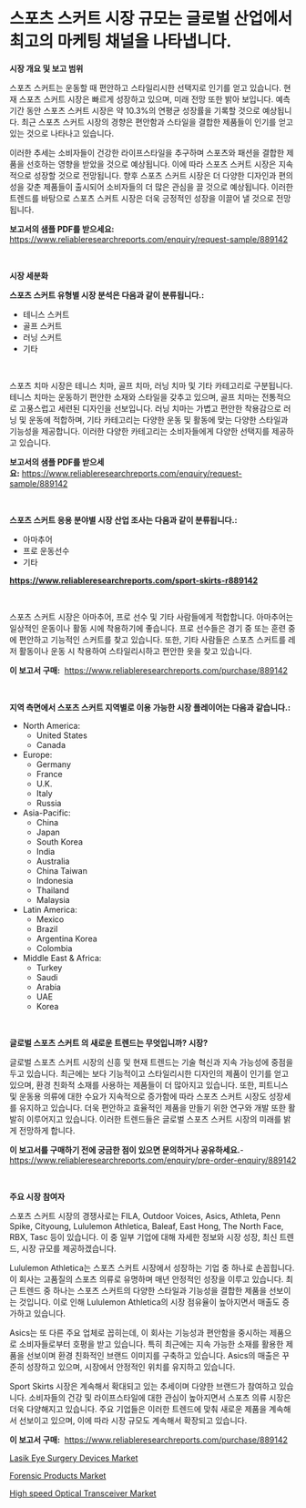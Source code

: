 <p><h1>스포츠 스커트 시장 규모는 글로벌 산업에서 최고의 마케팅 채널을 나타냅니다.</h1></p><p><strong>시장 개요 및 보고 범위</strong></p>
<p><p>스포츠 스커트는 운동할 때 편안하고 스타일리시한 선택지로 인기를 얻고 있습니다. 현재 스포츠 스커트 시장은 빠르게 성장하고 있으며, 미래 전망 또한 밝아 보입니다. 예측 기간 동안 스포츠 스커트 시장은 약 10.3%의 연평균 성장률을 기록할 것으로 예상됩니다. 최근 스포츠 스커트 시장의 경향은 편안함과 스타일을 결합한 제품들이 인기를 얻고 있는 것으로 나타나고 있습니다. </p><p>이러한 추세는 소비자들이 건강한 라이프스타일을 추구하며 스포츠와 패션을 결합한 제품을 선호하는 영향을 받았을 것으로 예상됩니다. 이에 따라 스포츠 스커트 시장은 지속적으로 성장할 것으로 전망됩니다. 향후 스포츠 스커트 시장은 더 다양한 디자인과 편의성을 갖춘 제품들이 출시되어 소비자들의 더 많은 관심을 끌 것으로 예상됩니다. 이러한 트렌드를 바탕으로 스포츠 스커트 시장은 더욱 긍정적인 성장을 이끌어 낼 것으로 전망됩니다.</p></p>
<p><strong>보고서의 샘플 PDF를 받으세요:</strong> <a href="https://www.reliableresearchreports.com/enquiry/request-sample/889142">https://www.reliableresearchreports.com/enquiry/request-sample/889142</a></p>
<p>&nbsp;</p>
<p><strong>시장 세분화</strong></p>
<p><strong>스포츠 스커트 유형별 시장 분석은 다음과 같이 분류됩니다.:</strong></p>
<p><ul><li>테니스 스커트</li><li>골프 스커트</li><li>러닝 스커트</li><li>기타</li></ul></p>
<p>&nbsp;</p>
<p><p>스포츠 치마 시장은 테니스 치마, 골프 치마, 러닝 치마 및 기타 카테고리로 구분됩니다. 테니스 치마는 운동하기 편안한 소재와 스타일을 갖추고 있으며, 골프 치마는 전통적으로 고풍스럽고 세련된 디자인을 선보입니다. 러닝 치마는 가볍고 편안한 착용감으로 러닝 및 운동에 적합하며, 기타 카테고리는 다양한 운동 및 활동에 맞는 다양한 스타일과 기능성을 제공합니다. 이러한 다양한 카테고리는 소비자들에게 다양한 선택지를 제공하고 있습니다.</p></p>
<p><strong>보고서의 샘플 PDF를 받으세요:</strong>&nbsp;<a href="https://www.reliableresearchreports.com/enquiry/request-sample/889142">https://www.reliableresearchreports.com/enquiry/request-sample/889142</a></p>
<p>&nbsp;</p>
<p><strong> 스포츠 스커트 응용 분야별 시장 산업 조사는 다음과 같이 분류됩니다.:</strong></p>
<p><ul><li>아마추어</li><li>프로 운동선수</li><li>기타</li></ul></p>
<p><strong><a href="https://www.reliableresearchreports.com/sport-skirts-r889142">https://www.reliableresearchreports.com/sport-skirts-r889142</a></strong></p>
<p>&nbsp;</p>
<p><p>스포츠 스커트 시장은 아마추어, 프로 선수 및 기타 사람들에게 적합합니다. 아마추어는 일상적인 운동이나 활동 시에 착용하기에 좋습니다. 프로 선수들은 경기 중 또는 훈련 중에 편안하고 기능적인 스커트를 찾고 있습니다. 또한, 기타 사람들은 스포츠 스커트를 레저 활동이나 운동 시 착용하여 스타일리시하고 편안한 옷을 찾고 있습니다.</p></p>
<p><strong>이 보고서 구매:</strong>&nbsp; <a href="https://www.reliableresearchreports.com/purchase/889142">https://www.reliableresearchreports.com/purchase/889142</a></p>
<p>&nbsp;</p>
<p><strong>지역 측면에서 스포츠 스커트 지역별로 이용 가능한 시장 플레이어는 다음과 같습니다.:</strong></p>
<p><ul>
    <li>
        North America:
        <ul>
            <li>United States</li>
            <li>Canada</li>
        </ul>
    </li>
    <li>
        Europe:
        <ul>
            <li>Germany</li>
            <li>France</li>
            <li>U.K.</li>
            <li>Italy</li>
            <li>Russia</li>
        </ul>
    </li>
    <li>
        Asia-Pacific:
        <ul>
            <li>China</li>
            <li>Japan</li>
            <li>South Korea</li>
            <li>India</li>
            <li>Australia</li>
            <li>China Taiwan</li>
            <li>Indonesia</li>
            <li>Thailand</li>
            <li>Malaysia</li>
        </ul>
    </li>
    <li>
        Latin America:
        <ul>
            <li>Mexico</li>
            <li>Brazil</li>
            <li>Argentina Korea</li>
            <li>Colombia</li>
        </ul>
    </li>
    <li>
        Middle East & Africa:
        <ul>
            <li>Turkey</li>
            <li>Saudi</li>
            <li>Arabia</li>
            <li>UAE</li>
            <li>Korea</li>
        </ul>
    </li>
    </ul></p>
<p>&nbsp;</p>
<p><strong>글로벌 스포츠 스커트 의 새로운 트렌드는 무엇입니까? 시장?</strong></p>
<p><p>글로벌 스포츠 스커트 시장의 신흥 및 현재 트렌드는 기술 혁신과 지속 가능성에 중점을 두고 있습니다. 최근에는 보다 기능적이고 스타일리시한 디자인의 제품이 인기를 얻고 있으며, 환경 친화적 소재를 사용하는 제품들이 더 많아지고 있습니다. 또한, 피트니스 및 운동용 의류에 대한 수요가 지속적으로 증가함에 따라 스포츠 스커트 시장도 성장세를 유지하고 있습니다. 더욱 편안하고 효율적인 제품을 만들기 위한 연구와 개발 또한 활발히 이루어지고 있습니다. 이러한 트렌드들은 글로벌 스포츠 스커트 시장의 미래를 밝게 전망하게 합니다.</p></p>
<p><strong>이 보고서를 구매하기 전에 궁금한 점이 있으면 문의하거나 공유하세요.</strong>- <a href="https://www.reliableresearchreports.com/enquiry/pre-order-enquiry/889142">https://www.reliableresearchreports.com/enquiry/pre-order-enquiry/889142</a></p>
<p>&nbsp;</p>
<p><strong>주요 시장 참여자</strong></p>
<p><p>스포츠 스커트 시장의 경쟁사로는 FILA, Outdoor Voices, Asics, Athleta, Penn Spike, Cityoung, Lululemon Athletica, Baleaf, East Hong, The North Face, RBX, Tasc 등이 있습니다. 이 중 일부 기업에 대해 자세한 정보와 시장 성장, 최신 트렌드, 시장 규모를 제공하겠습니다.</p><p>Lululemon Athletica는 스포츠 스커트 시장에서 성장하는 기업 중 하나로 손꼽힙니다. 이 회사는 고품질의 스포츠 의류로 유명하며 매년 안정적인 성장을 이루고 있습니다. 최근 트렌드 중 하나는 스포츠 스커트의 다양한 스타일과 기능성을 결합한 제품을 선보이는 것입니다. 이로 인해 Lululemon Athletica의 시장 점유율이 높아지면서 매출도 증가하고 있습니다.</p><p>Asics는 또 다른 주요 업체로 꼽히는데, 이 회사는 기능성과 편안함을 중시하는 제품으로 소비자들로부터 호평을 받고 있습니다. 특히 최근에는 지속 가능한 소재를 활용한 제품을 선보이며 환경 친화적인 브랜드 이미지를 구축하고 있습니다. Asics의 매출은 꾸준히 성장하고 있으며, 시장에서 안정적인 위치를 유지하고 있습니다.</p><p>Sport Skirts 시장은 계속해서 확대되고 있는 추세이며 다양한 브랜드가 참여하고 있습니다. 소비자들의 건강 및 라이프스타일에 대한 관심이 높아지면서 스포츠 의류 시장은 더욱 다양해지고 있습니다. 주요 기업들은 이러한 트렌드에 맞춰 새로운 제품을 계속해서 선보이고 있으며, 이에 따라 시장 규모도 계속해서 확장되고 있습니다.</p></p>
<p><strong>이 보고서 구매:</strong>&nbsp;&nbsp;<a href="https://www.reliableresearchreports.com/purchase/889142">https://www.reliableresearchreports.com/purchase/889142</a></p>
<p><p><a href="https://www.linkedin.com/pulse/lasik-eye-surgery-devices-market-trends-analysis-forecasted-period-kdqef?trackingId=wxHvAU9Fj7X2cZhJAzpW6w%3D%3D">Lasik Eye Surgery Devices Market</a></p><p><a href="https://www.linkedin.com/pulse/forensic-products-market-trends-analysis-forecasted-period-2024-2031-nbxvf?trackingId=eLJCDgKljQHeH0i1V2ZmWw%3D%3D">Forensic Products Market</a></p><p><a href="https://www.linkedin.com/pulse/high-speed-optical-transceiver-market-exploring-share-trends-g9lwc?trackingId=Z5tvF2fTnGfHc0vHaASJuQ%3D%3D">High speed Optical Transceiver Market</a></p></p>